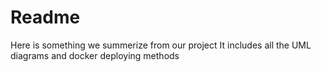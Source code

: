 # Readme
Here is something we summerize from our project
It includes all the UML diagrams and docker deploying methods
